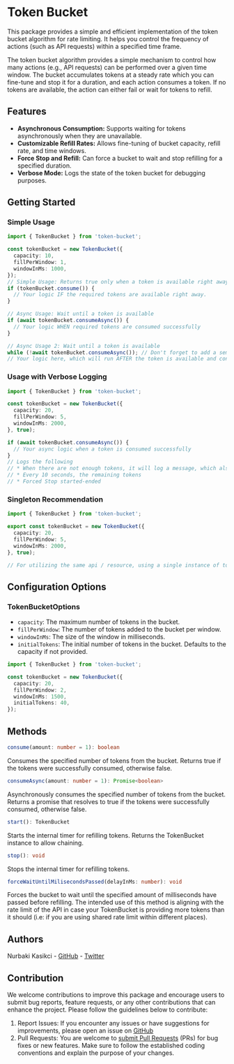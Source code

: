 # Token Bucket
This package provides a simple and efficient implementation of the token bucket algorithm for rate limiting. It helps you control the frequency of actions (such as API requests) within a specified time frame.

The token bucket algorithm provides a simple mechanism to control how many actions (e.g., API requests) can be performed over a given time window. The bucket accumulates tokens at a steady rate which you can fine-tune and stop it for a duration, and each action consumes a token. If no tokens are available, the action can either fail or wait for tokens to refill.

## Features
- **Asynchronous Consumption:** Supports waiting for tokens asynchronously when they are unavailable.
- **Customizable Refill Rates:** Allows fine-tuning of bucket capacity, refill rate, and time windows.
- **Force Stop and Refill:** Can force a bucket to wait and stop refilling for a specified duration.
- **Verbose Mode:** Logs the state of the token bucket for debugging purposes.

## Getting Started

### Simple Usage

```ts
import { TokenBucket } from 'token-bucket';

const tokenBucket = new TokenBucket({
  capacity: 10,
  fillPerWindow: 1,
  windowInMs: 1000,
});
// Simple Usage: Returns true only when a token is available right away
if (tokenBucket.consume()) {
  // Your logic IF the required tokens are available right away.
}

// Async Usage: Wait until a token is available
if (await tokenBucket.consumeAsync()) {
  // Your logic WHEN required tokens are consumed successfully
}

// Async Usage 2: Wait until a token is available
while (!await tokenBucket.consumeAsync()); // Don't forget to add a semicolon after the while loop
// Your logic here, which will run AFTER the token is available and consumed. 

```

### Usage with Verbose Logging
```ts
import { TokenBucket } from 'token-bucket';

const tokenBucket = new TokenBucket({
  capacity: 20,
  fillPerWindow: 5,
  windowInMs: 2000,
}, true);

if (await tokenBucket.consumeAsync()) {
  // Your async logic when a token is consumed successfully
}
// Logs the following
// * When there are not enough tokens, it will log a message, which also tells when will the tokens be available
// * Every 10 seconds, the remaining tokens
// * Forced Stop started-ended
```

### Singleton Recommendation
```ts
import { TokenBucket } from 'token-bucket';

export const tokenBucket = new TokenBucket({
  capacity: 20,
  fillPerWindow: 5,
  windowInMs: 2000,
}, true);

// For utilizing the same api / resource, using a single instance of tokenBucket is recommended throughout the application is recommended.
```

## Configuration Options

### TokenBucketOptions

- `capacity`: The maximum number of tokens in the bucket.
- `fillPerWindow`: The number of tokens added to the bucket per window.
- `windowInMs`: The size of the window in milliseconds.
- `initialTokens`: The initial number of tokens in the bucket. Defaults to the capacity if not provided.

```ts
import { TokenBucket } from 'token-bucket';

const tokenBucket = new TokenBucket({
  capacity: 20,
  fillPerWindow: 2,
  windowInMs: 1500,
  initialTokens: 40,
});
```

## Methods

```ts
consume(amount: number = 1): boolean
```

Consumes the specified number of tokens from the bucket. Returns true if the tokens were successfully consumed, otherwise false.

```ts
consumeAsync(amount: number = 1): Promise<boolean>
```

Asynchronously consumes the specified number of tokens from the bucket. Returns a promise that resolves to true if the tokens were successfully consumed, otherwise false.

```ts
start(): TokenBucket
```

Starts the internal timer for refilling tokens. Returns the TokenBucket instance to allow chaining.

```ts
stop(): void
```

Stops the internal timer for refilling tokens.

```ts
forceWaitUntilMilisecondsPassed(delayInMs: number): void
```

Forces the bucket to wait until the specified amount of milliseconds have passed before refilling. The intended use of this method is aligning with the rate limit of the API in case your TokenBucket is providing more tokens than it should (i.e: if you are using shared rate limit within different places).

## Authors
Nurbaki Kasikci - [GitHub](https://github.com/mnkasikci)  - [Twitter](https://twitter.com/mnkasikci)

## Contribution
We welcome contributions to improve this package and encourage users to submit bug reports, feature requests, or any other contributions that can enhance the project. Please follow the guidelines below to contribute:
1. Report Issues: If you encounter any issues or have suggestions for improvements, please open an issue on [GitHub](https://github.com/grape-law-firm/token-bucket/issues) 
2. Pull Requests: You are welcome to [submit Pull Requests](https://github.com/grape-law-firm/token-bucket/pulls) (PRs) for bug fixes or new features. Make sure to follow the established coding conventions and explain the purpose of your changes. 


